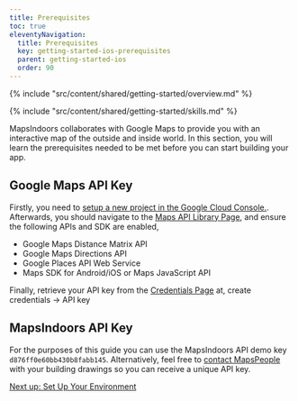 ```yaml
---
title: Prerequisites
toc: true
eleventyNavigation:
  title: Prerequisites
  key: getting-started-ios-prerequisites
  parent: getting-started-ios
  order: 90
---
```


<!-- Overview -->
{% include "src/content/shared/getting-started/overview.md" %}

<!-- Skills -->
{% include "src/content/shared/getting-started/skills.md" %}

MapsIndoors collaborates with Google Maps to provide you with an interactive map of the outside and inside world. In this section, you will learn the prerequisites needed to be met before you can start building your app.

## Google Maps API Key

Firstly, you need to [setup a new project in the Google Cloud Console.](https://developers.google.com/maps/gmp-get-started). Afterwards, you should navigate to the [Maps API Library Page](https://console.cloud.google.com/apis/library?filter=category:maps), and ensure the following APIs and SDK are enabled,

* Google Maps Distance Matrix API
* Google Maps Directions API
* Google Places API Web Service  
* Maps SDK for Android/iOS or Maps JavaScript API

Finally, retrieve your API key from the [Credentials Page](https://console.cloud.google.com/project/_/apiui/credential) at, create credentials -> API key

## MapsIndoors API Key

For the purposes of this guide you can use the MapsIndoors API demo key `d876ff0e60bb430b8fabb145`. Alternatively, feel free to [contact MapsPeople](https://resources.mapspeople.com/contact-us) with your building drawings so you can receive a unique API key.

<p class="next-article"><a class="mi-button mi-button--outline" href="{{ site.url }}/content/getting-started/ios/set-up-your-environment/">Next up: Set Up Your Environment</a></p>
